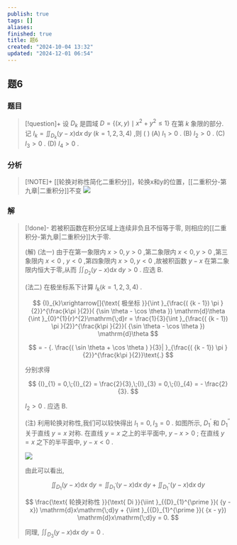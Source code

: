```yaml
---
publish: true
tags: []
aliases: 
finished: true
title: 题6
created: "2024-10-04 13:32"
updated: "2024-12-01 06:54"
---
```

## 题6
### 题目
> [!question]+
> 设 ${D}_{k}$ 是圆域 $D = \{  {( {x,y})  \mid  {x}^{2} + {y}^{2} \leq  1}\}$ 在第 $k$ 象限的部分. 记 ${I}_{k} = {\iint }_{{D}_{k}}( {y - x}) \mathrm{d}x\mathrm{\;d}y$ $( {k = 1,2,3,4})$ ,则 ( )
> (A) ${I}_{1} > 0$ . (B) ${I}_{2} > 0$ . (C) ${I}_{3} > 0$ . (D) ${I}_{4} > 0$ .
### 分析
> [!NOTE]+
> [[轮换对称性简化二重积分]]，轮换x和y的位置，[[二重积分-第九章|二重积分]]不变
> ![](https://img.hwenyi.live/202411092220356.webp)
### 解
> [!done]-
> 若被积函数在积分区域上连续非负且不恒等于零, 则相应的[[二重积分-第九章|二重积分]]大于零.
> 
> (解) (法一) 由于在第一象限内 $x > 0,y > 0$ ,第二象限内 $x < 0,y > 0$ ,第三象限内 $x < 0$ , $y < 0$ ,第四象限内 $x > 0,y < 0$ ,故被积函数 $y - x$ 在第二象限内恒大于零,从而 ${\iint }_{{D}_{2}}( {y - x}) \mathrm{d}x\mathrm{\;d}y > 0$ . 应选 B.
> 
> (法二) 在极坐标系下计算 ${I}_{k}( {k = 1,2,3,4})$ .
> 
> $$
> {I}_{k}\xrightarrow[]{\text{ 极坐标 }}{\int }_{\frac{( {k - 1}) \pi }{2}}^{\frac{k\pi }{2}}( {\sin \theta  - \cos \theta }) \mathrm{d}\theta {\int }_{0}^{1}{r}^{2}\mathrm{\;d}r = \frac{1}{3}{\int }_{\frac{( {k - 1}) \pi }{2}}^{\frac{k\pi }{2}}( {\sin \theta  - \cos \theta }) \mathrm{d}\theta
> $$
> 
> $$
> =  - {. \frac{( \sin \theta  + \cos \theta ) }{3}| }_{\frac{( {k - 1}) \pi }{2}}^{\frac{k\pi }{2}}\text{.}
> $$
> 
> 分别求得
> 
> $$
> {I}_{1} = 0,\;{I}_{2} = \frac{2}{3},\;{I}_{3} = 0,\;{I}_{4} =  - \frac{2}{3}.
> $$
> 
> ${I}_{2} > 0$ . 应选 B.
> 
> (注) 利用轮换对称性,我们可以较快得出 ${I}_{1} = 0,{I}_{3} = 0$ . 如图所示, ${D}_{1}^{\prime }$ 和 ${D}_{1}^{\prime \prime }$ 关于直线 $y = x$ 对称. 在直线 $y = x$ 之上的半平面中, $y - x > 0$ ; 在直线 $y = x$ 之下的半平面中, $y - x < 0$ .
> 
> ![](https://img.hwenyi.live/202411201932480.webp)
> 
> 由此可以看出,
> 
> $$
> {\iint }_{{D}_{1}}( {y - x}) \mathrm{d}x\mathrm{\;d}y = {\iint }_{{D}_{1}^{\prime }}( {y - x}) \mathrm{d}x\mathrm{\;d}y + {\iint }_{{D}_{1}^{\prime \prime }}( {y - x}) \mathrm{d}x\mathrm{\;d}y
> $$
> 
> $$
> \frac{\text{ 轮换对称性 }}{\text{ Di }}{\iint }_{{D}_{1}^{\prime }}( {y - x}) \mathrm{d}x\mathrm{\;d}y + {\iint }_{{D}_{1}^{\prime }}( {x - y}) \mathrm{d}x\mathrm{\;d}y = 0.
> $$
> 
> 同理, ${\iint }_{{D}_{3}}( {y - x}) \mathrm{d}x\mathrm{\;d}y = 0$ .